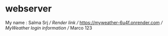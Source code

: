 # webserver
My name : Salma Srj
*/ Render link /*
https://myweather-6u4f.onrender.com
*/ MyWeather login information /*
Marco
123
